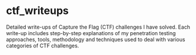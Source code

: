 # ctf_writeups
Detailed write-ups of Capture the Flag (CTF) challenges I have solved. Each write-up includes step-by-step explanations of my penetration testing approaches, tools, methodology and techniques used to deal with various categories of CTF challenges.
